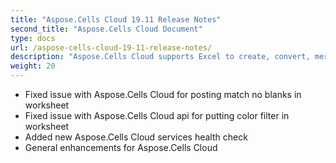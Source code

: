 ```yaml
---
title: "Aspose.Cells Cloud 19.11 Release Notes"
second_title: "Aspose.Cells Cloud Document"
type: docs
url: /aspose-cells-cloud-19-11-release-notes/
description: "Aspose.Cells Cloud supports Excel to create, convert, merge, split, protected, inner object operation, and so on."
weight: 20
---
```


- Fixed issue with Aspose.Cells Cloud for posting match no blanks in worksheet
- Fixed issue with Aspose.Cells Cloud api for putting color filter in worksheet
- Added new Aspose.Cells Cloud services health check
- General enhancements for Aspose.Cells Cloud
